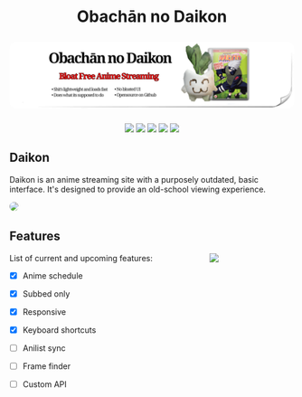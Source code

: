 <h1 align="center">
  <p align="center"><strong>Obachān no Daikon</strong></p>
  <a href="https://ondaikon.vercel.app"><img src="./assets/hero.png" alt="Cover" style="border-radius:12px"></a>
</h1>
<p align="center">
<img src="./assets/badges/anybrowser2.gif">
<img src="./assets/badges/bestviewed16bit.gif">
<img src="./assets/badges/blink.gif">
<img src="./assets/badges/built_with_microsoft_notepad.gif">
<img src="./assets/badges/3dot5mmfc-button.gif">
</p>

## **Daikon**
<p>Daikon is an anime streaming site with a purposely outdated, basic interface. It's designed to provide an old-school viewing experience.</p>
                           
<img src="./assets/screenshot.png" style="border-radius:12px">


## **Features**

<img src="./assets/daiko.png" width=150 align=right>

List of current and upcoming features:

- [x] Anime schedule
- [x] Subbed only
- [x] Responsive
- [x] Keyboard shortcuts
- [ ] Anilist sync 
- [ ] Frame finder
- [ ] Custom API
 
